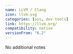 ```yaml
---
name: LLVM / Clang
icon: llvm.svg
categories: [oss, dev-tools]
link: https://llvm.org/
compatibility: native
versionFrom: "6.2"
---
```


No additional notes
